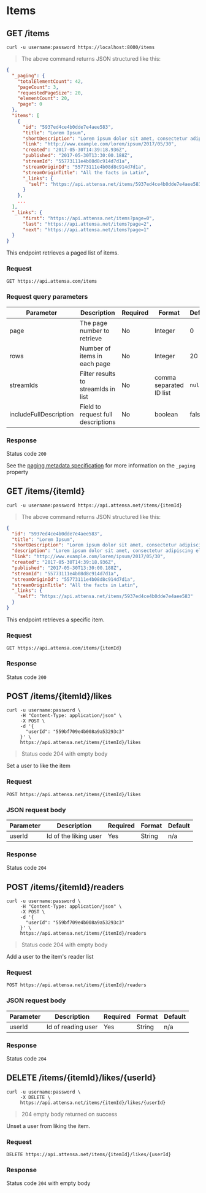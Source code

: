 # Items

## GET /items

```shell
curl -u username:password https://localhost:8000/items
```

> The above command returns JSON structured like this:

```json
{
  "_paging": {
    "totalElementCount": 42,
    "pageCount": 3,
    "requestedPageSize": 20,
    "elementCount": 20,
    "page": 0
  },
  "items": [
    {
      "id": "5937ed4ce4b0dde7e4aee583",
      "title": "Lorem Ipsum",
      "shortDescription": "Lorem ipsum dolor sit amet, consectetur adipiscing elit, sed do eiusmod tempor incididunt ut labore et dolore magna aliqua. Ut enim ad minim veniam, quis nostrud exercitation ullamco laboris nisi ut al",
      "link": "http://www.example.com/lorem/ipsum/2017/05/30",
      "created": "2017-05-30T14:39:18.936Z",
      "published": "2017-05-30T13:30:00.188Z",
      "streamId": "55773111e4b08d8c914d7d1a",
      "streamOriginId": "55773111e4b08d8c914d7d1a",
      "streamOriginTitle": "All the facts in Latin",
      "_links": {
        "self": "https://api.attensa.net/items/5937ed4ce4b0dde7e4aee583"
      }
    },
    ...
  ],
  "_links": {
      "first": "https://api.attensa.net/items?page=0",
      "last": "https://api.attensa.net/items?page=2",
      "next": "https://api.attensa.net/items?page=1"
  }
}
```

This endpoint retrieves a paged list of items.

### Request

`GET https://api.attensa.com/items`

### Request query parameters

Parameter | Description | Required | Format | Default
--------- | ----------- | -------- | ------ | -------
page | The page number to retrieve | No | Integer | 0
rows | Number of items in each page | No | Integer | 20
streamIds | Filter results to streamIds in list | No | comma separated ID list | `null`
includeFullDescription | Field to request full descriptions | No | boolean | false

### Response

Status code `200`

See the [paging metadata specification](#paging-format) for more information on the `_paging` property

## GET /items/{itemId}

```shell
curl -u username:password https://api.attensa.net/items/{itemId}
```

> The above command returns JSON structured like this:

```json
{
  "id": "5937ed4ce4b0dde7e4aee583",
  "title": "Lorem Ipsum",
  "shortDescription": "Lorem ipsum dolor sit amet, consectetur adipiscing elit, sed do eiusmod tempor incididunt ut labore et dolore magna aliqua. Ut enim ad minim veniam, quis nostrud exercitation ullamco laboris nisi ut al",
  "description": "Lorem ipsum dolor sit amet, consectetur adipiscing elit, sed do eiusmod tempor incididunt ut labore et dolore magna aliqua. Ut enim ad minim veniam, quis nostrud exercitation ullamco laboris nisi ut aliquip ex ea commodo consequat. Duis aute irure dolor in reprehenderit in voluptate velit esse cillum dolore eu fugiat nulla pariatur. Excepteur sint occaecat cupidatat non proident, sunt in culpa qui officia deserunt mollit anim id est laborum.",
  "link": "http://www.example.com/lorem/ipsum/2017/05/30",
  "created": "2017-05-30T14:39:18.936Z",
  "published": "2017-05-30T13:30:00.188Z",
  "streamId": "55773111e4b08d8c914d7d1a",
  "streamOriginId": "55773111e4b08d8c914d7d1a",
  "streamOriginTitle": "All the facts in Latin",
  "_links": {
    "self": "https://api.attensa.net/items/5937ed4ce4b0dde7e4aee583"
  }
}
```

This endpoint retrieves a specific item.

### Request

`GET https://api.attensa.com/items/{itemId}`

### Response

Status code `200`

## POST /items/{itemId}/likes

```shell
curl -u username:password \
     -H "Content-Type: application/json" \
     -X POST \
     -d '{
       "userId": "559bf709e4b008a9a53293c3"
     }' \
     https://api.attensa.net/items/{itemId}/likes
```
> Status code 204 with empty body

Set a user to like the item

### Request

`POST https://api.attensa.net/items/{itemId}/likes`

### JSON request body

Parameter | Description | Required | Format | Default
--------- | ----------- | -------- | ------ | -------
userId | Id of the liking user | Yes | String | n/a

### Response

Status code `204`

## POST /items/{itemId}/readers

```shell
curl -u username:password \
     -H "Content-Type: application/json" \
     -X POST \
     -d '{
       "userId": "559bf709e4b008a9a53293c3"
     }' \
     https://api.attensa.net/items/{itemId}/readers
```
> Status code 204 with empty body

Add a user to the item's reader list

### Request

`POST https://api.attensa.net/items/{itemId}/readers`

### JSON request body

Parameter | Description | Required | Format | Default
--------- | ----------- | -------- | ------ | -------
userId | Id of reading user | Yes | String | n/a

### Response

Status code `204`

## DELETE /items/{itemId}/likes/{userId}

```shell
curl -u username:password \
     -X DELETE \
     https://api.attensa.net/items/{itemId}/likes/{userId}
```
> 204 empty body returned on success

Unset a user from liking the item.

### Request

`DELETE https://api.attensa.net/items/{itemId}/likes/{userId}`

### Response

Status code `204` with empty body

